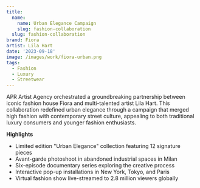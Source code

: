 ```yaml
---
title:
  name:
    name: Urban Elegance Campaign
    slug: fashion-collaboration
  slug: fashion-collaboration
brand: Fiora
artist: Lila Hart
date: '2023-09-18'
image: /images/work/fiora-urban.png
tags:
  - Fashion
  - Luxury
  - Streetwear
---
```


APR Artist Agency orchestrated a groundbreaking partnership between iconic fashion house Fiora and multi-talented artist Lila Hart. This collaboration redefined urban elegance through a campaign that merged high fashion with contemporary street culture, appealing to both traditional luxury consumers and younger fashion enthusiasts.

**Highlights**
- Limited edition "Urban Elegance" collection featuring 12 signature pieces
- Avant-garde photoshoot in abandoned industrial spaces in Milan
- Six-episode documentary series exploring the creative process
- Interactive pop-up installations in New York, Tokyo, and Paris
- Virtual fashion show live-streamed to 2.8 million viewers globally
